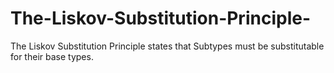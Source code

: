 # The-Liskov-Substitution-Principle-
The Liskov Substitution Principle states that Subtypes must be substitutable for their base types. 
